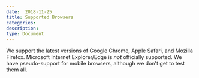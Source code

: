 ```yaml
---
date:  2018-11-25
title: Supported Browsers
categories:
description:
type: Document
---
```

We support the latest versions of Google Chrome, Apple Safari, and Mozilla Firefox. Microsoft Internet Explorer/Edge is _not_ officially supported. We have pseudo-support for mobile browsers, although we don't get to test them all.
